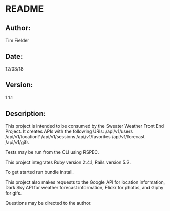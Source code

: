 # README

## Author:
Tim Fielder

## Date:
12/03/18

## Version:
1.1.1

## Description:
This project is intended to be consumed by the Sweater Weather Front End Project.
It creates APIs with the following URIs:
/api/v1/users
/api/v1/location?
/api/v1/sessions
/api/v1/favorites
/api/v1/forecast
/api/v1/gifs

Tests may be run from the CLI using RSPEC.

This project integrates Ruby version 2.4.1, Rails version 5.2.

To get started run bundle install.

This project also makes requests to the Google API for location information, Dark Sky API for weather forecast information, Flickr for photos, and Giphy for gifs.

Questions may be directed to the author.
